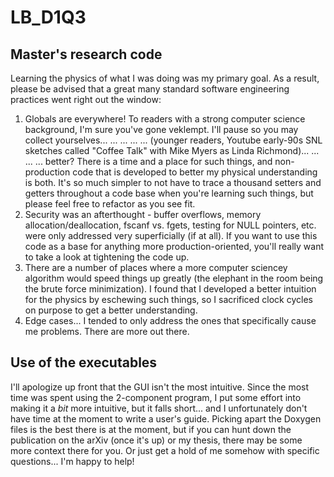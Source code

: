 # LB_D1Q3

## Master's research code

Learning the physics of what I was doing was my primary goal.  As a result, please be advised that a great many standard software engineering practices went right out the window:

1. Globals are everywhere!  To readers with a strong computer science background, I'm sure you've gone veklempt.  I'll pause so you may collect yourselves... ... ... ... ... (younger readers, Youtube early-90s SNL sketches called "Coffee Talk" with Mike Myers as Linda Richmond)... ... ... ... better?  There is a time and a place for such things, and non-production code that is developed to better my physical understanding is both.  It's so much simpler to not have to trace a thousand setters and getters throughout a code base when you're learning such things, but please feel free to refactor as you see fit.
2. Security was an afterthought - buffer overflows, memory allocation/deallocation, fscanf vs. fgets, testing for NULL pointers, etc. were only addressed very superficially (if at all).  If you want to use this code as a base for anything more production-oriented, you'll really want to take a look at tightening the code up.
3. There are a number of places where a more computer sciencey algorithm would speed things up greatly (the elephant in the room being the brute force minimization).  I found that I developed a better intuition for the physics by eschewing such things, so I sacrificed clock cycles on purpose to get a better understanding.
4. Edge cases... I tended to only address the ones that specifically cause me problems.  There are more out there.

## Use of the executables

I'll apologize up front that the GUI isn't the most intuitive.  Since the most time was spent using the 2-component program, I put some effort into making it a *bit* more intuitive, but it falls short... and I unfortunately don't have time at the moment to write a user's guide.  Picking apart the Doxygen files is the best there is at the moment, but if you can hunt down the publication on the arXiv (once it's up) or my thesis, there may be some more context there for you.  Or just get a hold of me somehow with specific questions... I'm happy to help!
